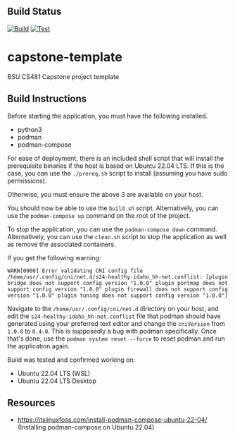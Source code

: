 ## Build Status
[![Build](https://github.com/cs481-ekh/s24-healthy-idaho/actions/workflows/build.yml/badge.svg)](https://github.com/cs481-ekh/s24-healthy-idaho/actions/workflows/build.yml)
[![Test](https://github.com/cs481-ekh/s24-healthy-idaho/actions/workflows/test.yml/badge.svg)](https://github.com/cs481-ekh/s24-healthy-idaho/actions/workflows/test.yml)

# capstone-template
BSU CS481 Capstone project template

## Build Instructions
Before starting the application, you must have the following installed.
- python3
- podman
- podman-compose

For ease of deployment, there is an included shell script that will install the prerequisite binaries if the host is based on Ubuntu 22.04 LTS. If this is the case, you can use the `./prereq.sh` script to install (assuming you have sudo permissions).

Otherwise, you must ensure the above 3 are available on your host.

You should now be able to use the `build.sh` script. Alternatively, you can use the `podman-compose up` command on the root of the project.

To stop the application, you can use the `podman-compose down` command. Alternatively, you can use the `clean.sh` script to stop the application as well as remove the associated containers.

If you get the following warning:
```
WARN[0000] Error validating CNI config file /home/usr/.config/cni/net.d/s24-healthy-idaho_hh-net.conflist: [plugin bridge does not support config version "1.0.0" plugin portmap does not support config version "1.0.0" plugin firewall does not support config version "1.0.0" plugin tuning does not support config version "1.0.0"] 
```

Navigate to the `/home/usr/.config/cni/net.d` directory on your host, and edit the `s24-healthy-idaho_hh-net.conflist` file that podman should have generated using your preferred text editor and change the `cniVersion` from `1.0.0` to `0.4.0`. This is supposedly a bug with podman specifically. Once that's done, use the `podman system reset --force` to reset podman and run the application again.

Build was tested and confirmed working on:
- Ubuntu 22.04 LTS (WSL)
- Ubuntu 22.04 LTS Desktop

## Resources
- https://itslinuxfoss.com/install-podman-compose-ubuntu-22-04/ (Installing podman-compose on Ubuntu 22.04)
